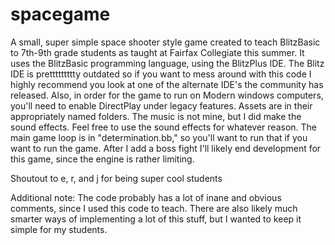 # spacegame
A small, super simple space shooter style game created to teach BlitzBasic to 7th-9th grade students as taught at Fairfax Collegiate this summer. It uses the BlitzBasic programming language, using the BlitzPlus IDE. The Blitz IDE is prettttttttty outdated so if you want to mess around with this code I highly recommend you look at one of the alternate IDE's the community has released. Also, in order for the game to run on Modern windows computers, you'll need to enable DirectPlay under legacy features. Assets are in their appropriately named folders. The music is not mine, but I did make the sound effects. Feel free to use the sound effects for whatever reason. The main game loop is in "determination.bb," so you'll want to run that if you want to run the game. After I add a boss fight I'll likely end development for this game, since the engine is rather limiting. 


Shoutout to e, r, and j for being super cool students

Additional note: The code probably has a lot of inane and obvious comments, since I used this code to teach. There are also likely much smarter ways of implementing a lot of this stuff, but I wanted to keep it simple for my students. 
